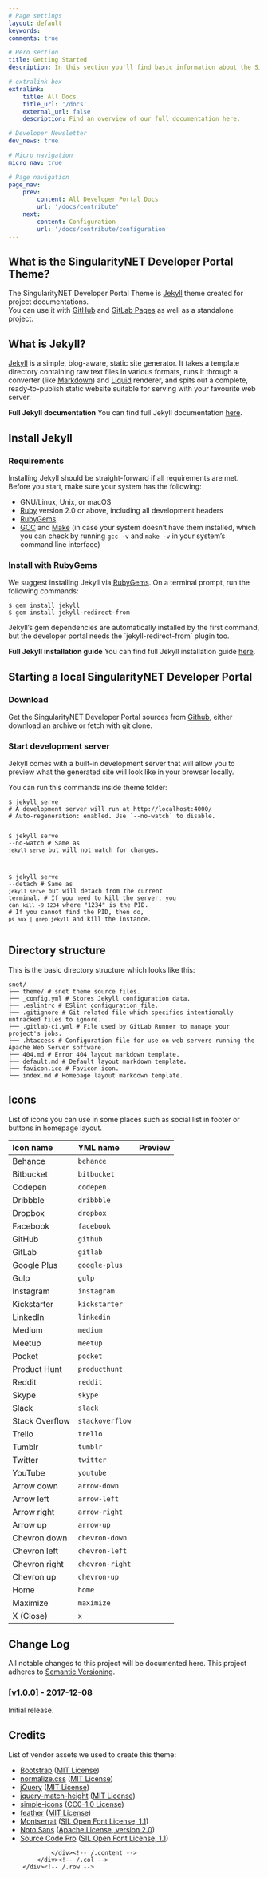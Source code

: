 ```yaml
---
# Page settings
layout: default
keywords:
comments: true

# Hero section
title: Getting Started
description: In this section you'll find basic information about the SingularityNET Developer Portal theme and how to install it and use it properly.

# extralink box
extralink:
    title: All Docs
    title_url: '/docs'
    external_url: false
    description: Find an overview of our full documentation here.

# Developer Newsletter
dev_news: true

# Micro navigation
micro_nav: true

# Page navigation
page_nav:
    prev:
        content: All Developer Portal Docs
        url: '/docs/contribute'
    next:
        content: Configuration
        url: '/docs/contribute/configuration'
---
```

<div class="container">
        <div class="row">
            <div class="col-md-7">
                <div class="content">
                    <h2 id="what-is-snet">What is the SingularityNET Developer Portal Theme?</h2>
<p>The SingularityNET Developer Portal Theme is <a href="https://jekyllrb.com/">Jekyll</a> theme created for project documentations.<br />
You can use it with <a href="https://pages.github.com/">GitHub</a> and <a href="https://about.gitlab.com/features/pages/">GitLab Pages</a> as well as a standalone project.</p>

<h2 id="what-is-jekyll">What is Jekyll?</h2>
<p><a href="https://jekyllrb.com/">Jekyll</a> is a simple, blog-aware, static site generator. It takes a template directory containing raw text files in various formats, runs it through a converter (like <a href="https://daringfireball.net/projects/markdown/">Markdown</a>) and <a href="https://github.com/Shopify/liquid/wiki">Liquid</a> renderer, and spits out a complete, ready-to-publish static website suitable for serving with your favourite web server.</p>

<div class="callout callout--info">
<p><strong>Full Jekyll documentation</strong> You can find full Jekyll documentation <a href="https://jekyllrb.com/docs/home/" target="blank">here</a>.</p>
</div>

<h2 id="install-jekyll">Install Jekyll</h2>
<h3 id="requirements">Requirements</h3>
<p>Installing Jekyll should be straight-forward if all requirements are met. Before you start, make sure your system has the following:</p>

<ul>
<li>GNU/Linux, Unix, or macOS</li>
<li><a href="https://www.ruby-lang.org/en/downloads/">Ruby</a> version 2.0 or above, including all development headers</li>
<li><a href="https://rubygems.org/pages/download">RubyGems</a></li>
<li><a href="https://gcc.gnu.org/install/">GCC</a> and <a href="https://www.gnu.org/software/make/">Make</a> (in case your system doesn’t have them installed, which you can check by running <code class="highlighter-rouge">gcc -v</code> and <code class="highlighter-rouge">make -v</code> in your system’s command line interface)</li>
</ul>

<h3 id="install-with-rubygems">Install with RubyGems</h3>
<p>We suggest installing Jekyll via <a href="https://rubygems.org/pages/download">RubyGems</a>. On a terminal prompt, run the following commands:</p>

<div class="language-sh highlighter-rouge"><div class="highlight"><pre class="highlight"><code><span class="nv">$ </span>gem install jekyll
<span class="nv">$ </span>gem install jekyll-redirect-from
</code></pre></div></div>

<p>Jekyll’s gem dependencies are automatically installed by the first command, but the developer portal needs the `jekyll-redirect-from` plugin too.</p>

<div class="callout callout--info">
<p><strong>Full Jekyll installation guide</strong> You can find full Jekyll installation guide <a href="https://jekyllrb.com/docs/installation/" target="blank">here</a>.</p>
</div>

<h2 id="install-snet">Starting a local SingularityNET Developer Portal</h2>
<h3 id="download">Download</h3>
<p>Get the SingularityNET Developer Portal sources from <a href="https://github.com/singnet/dev-portal" target="_blank">Github</a>, either download an archive
or fetch with git clone.</p>

<h3 id="start-development-server">Start development server</h3>
<p>Jekyll comes with a built-in development server that will allow you to preview what the generated site will look like in your browser locally.</p>

<p>You can run this commands inside theme folder:</p>

<div class="language-sh highlighter-rouge"><div class="highlight"><pre class="highlight"><code><span class="nv">$ </span>jekyll serve
<span class="c"># A development server will run at http://localhost:4000/</span>
<span class="c"># Auto-regeneration: enabled. Use `--no-watch` to disable.</span>

<span class="nv">$ </span>jekyll serve <span class="nt">--no-watch</span>
<span class="c"># Same as `jekyll serve` but will not watch for changes.</span>

<span class="nv">$ </span>jekyll serve <span class="nt">--detach</span>
<span class="c"># Same as `jekyll serve` but will detach from the current terminal.</span>
<span class="c"># If you need to kill the server, you can `kill -9 1234` where "1234" is the PID.</span>
<span class="c"># If you cannot find the PID, then do, `ps aux | grep jekyll` and kill the instance.</span>
</code></pre></div></div>

<h2 id="directory-structure">Directory structure</h2>
<p>This is the basic directory structure which looks like this:</p>

<div class="language-sh highlighter-rouge"><div class="highlight"><pre class="highlight"><code>snet/
├── theme/ <span class="c"># snet theme source files.</span>
├── _config.yml <span class="c"># Stores Jekyll configuration data.</span>
├── .eslintrc <span class="c"># ESlint configuration file.</span>
├── .gitignore <span class="c"># Git related file which specifies intentionally untracked files to ignore.</span>
├── .gitlab-ci.yml <span class="c"># File used by GitLab Runner to manage your project's jobs.</span>
├── .htaccess <span class="c"># Configuration file for use on web servers running the Apache Web Server software.</span>
├── 404.md <span class="c"># Error 404 layout markdown template.</span>
├── default.md <span class="c"># Default layout markdown template.</span>
├── favicon.ico <span class="c"># Favicon icon.</span>
└── index.md <span class="c"># Homepage layout markdown template.</span>
</code></pre></div></div>

<h2 id="icons">Icons</h2>
<p>List of icons you can use in some places such as social list in footer or buttons in homepage layout.</p>

<table>
<thead>
<tr>
<th style="text-align: left">Icon name</th>
<th style="text-align: left">YML name</th>
<th style="text-align: left">Preview</th>
</tr>
</thead>
<tbody>
<tr>
<td style="text-align: left">Behance</td>
<td style="text-align: left"><code class="highlighter-rouge">behance</code></td>
<td style="text-align: left"><i class="icon icon--behance" style="font-size: 25px;"></i></td>
</tr>
<tr>
<td style="text-align: left">Bitbucket</td>
<td style="text-align: left"><code class="highlighter-rouge">bitbucket</code></td>
<td style="text-align: left"><i class="icon icon--bitbucket" style="font-size: 25px;"></i></td>
</tr>
<tr>
<td style="text-align: left">Codepen</td>
<td style="text-align: left"><code class="highlighter-rouge">codepen</code></td>
<td style="text-align: left"><i class="icon icon--codepen" style="font-size: 25px;"></i></td>
</tr>
<tr>
<td style="text-align: left">Dribbble</td>
<td style="text-align: left"><code class="highlighter-rouge">dribbble</code></td>
<td style="text-align: left"><i class="icon icon--dribbble" style="font-size: 25px;"></i></td>
</tr>
<tr>
<td style="text-align: left">Dropbox</td>
<td style="text-align: left"><code class="highlighter-rouge">dropbox</code></td>
<td style="text-align: left"><i class="icon icon--dropbox" style="font-size: 25px;"></i></td>
</tr>
<tr>
<td style="text-align: left">Facebook</td>
<td style="text-align: left"><code class="highlighter-rouge">facebook</code></td>
<td style="text-align: left"><i class="icon icon--facebook" style="font-size: 25px;"></i></td>
</tr>
<tr>
<td style="text-align: left">GitHub</td>
<td style="text-align: left"><code class="highlighter-rouge">github</code></td>
<td style="text-align: left"><i class="icon icon--github" style="font-size: 25px;"></i></td>
</tr>
<tr>
<td style="text-align: left">GitLab</td>
<td style="text-align: left"><code class="highlighter-rouge">gitlab</code></td>
<td style="text-align: left"><i class="icon icon--gitlab" style="font-size: 25px;"></i></td>
</tr>
<tr>
<td style="text-align: left">Google Plus</td>
<td style="text-align: left"><code class="highlighter-rouge">google-plus</code></td>
<td style="text-align: left"><i class="icon icon--google-plus" style="font-size: 25px;"></i></td>
</tr>
<tr>
<td style="text-align: left">Gulp</td>
<td style="text-align: left"><code class="highlighter-rouge">gulp</code></td>
<td style="text-align: left"><i class="icon icon--gulp" style="font-size: 25px;"></i></td>
</tr>
<tr>
<td style="text-align: left">Instagram</td>
<td style="text-align: left"><code class="highlighter-rouge">instagram</code></td>
<td style="text-align: left"><i class="icon icon--instagram" style="font-size: 25px;"></i></td>
</tr>
<tr>
<td style="text-align: left">Kickstarter</td>
<td style="text-align: left"><code class="highlighter-rouge">kickstarter</code></td>
<td style="text-align: left"><i class="icon icon--kickstarter" style="font-size: 25px;"></i></td>
</tr>
<tr>
<td style="text-align: left">LinkedIn</td>
<td style="text-align: left"><code class="highlighter-rouge">linkedin</code></td>
<td style="text-align: left"><i class="icon icon--linkedin" style="font-size: 25px;"></i></td>
</tr>
<tr>
<td style="text-align: left">Medium</td>
<td style="text-align: left"><code class="highlighter-rouge">medium</code></td>
<td style="text-align: left"><i class="icon icon--medium" style="font-size: 25px;"></i></td>
</tr>
<tr>
<td style="text-align: left">Meetup</td>
<td style="text-align: left"><code class="highlighter-rouge">meetup</code></td>
<td style="text-align: left"><i class="icon icon--meetup" style="font-size: 25px;"></i></td>
</tr>
<tr>
<td style="text-align: left">Pocket</td>
<td style="text-align: left"><code class="highlighter-rouge">pocket</code></td>
<td style="text-align: left"><i class="icon icon--pocket" style="font-size: 25px;"></i></td>
</tr>
<tr>
<td style="text-align: left">Product Hunt</td>
<td style="text-align: left"><code class="highlighter-rouge">producthunt</code></td>
<td style="text-align: left"><i class="icon icon--producthunt" style="font-size: 25px;"></i></td>
</tr>
<tr>
<td style="text-align: left">Reddit</td>
<td style="text-align: left"><code class="highlighter-rouge">reddit</code></td>
<td style="text-align: left"><i class="icon icon--reddit" style="font-size: 25px;"></i></td>
</tr>
<tr>
<td style="text-align: left">Skype</td>
<td style="text-align: left"><code class="highlighter-rouge">skype</code></td>
<td style="text-align: left"><i class="icon icon--skype" style="font-size: 25px;"></i></td>
</tr>
<tr>
<td style="text-align: left">Slack</td>
<td style="text-align: left"><code class="highlighter-rouge">slack</code></td>
<td style="text-align: left"><i class="icon icon--slack" style="font-size: 25px;"></i></td>
</tr>
<tr>
<td style="text-align: left">Stack Overflow</td>
<td style="text-align: left"><code class="highlighter-rouge">stackoverflow</code></td>
<td style="text-align: left"><i class="icon icon--stackoverflow" style="font-size: 25px;"></i></td>
</tr>
<tr>
<td style="text-align: left">Trello</td>
<td style="text-align: left"><code class="highlighter-rouge">trello</code></td>
<td style="text-align: left"><i class="icon icon--trello" style="font-size: 25px;"></i></td>
</tr>
<tr>
<td style="text-align: left">Tumblr</td>
<td style="text-align: left"><code class="highlighter-rouge">tumblr</code></td>
<td style="text-align: left"><i class="icon icon--tumblr" style="font-size: 25px;"></i></td>
</tr>
<tr>
<td style="text-align: left">Twitter</td>
<td style="text-align: left"><code class="highlighter-rouge">twitter</code></td>
<td style="text-align: left"><i class="icon icon--twitter" style="font-size: 25px;"></i></td>
</tr>
<tr>
<td style="text-align: left">YouTube</td>
<td style="text-align: left"><code class="highlighter-rouge">youtube</code></td>
<td style="text-align: left"><i class="icon icon--youtube" style="font-size: 25px;"></i></td>
</tr>
<tr>
<td style="text-align: left">Arrow down</td>
<td style="text-align: left"><code class="highlighter-rouge">arrow-down</code></td>
<td style="text-align: left"><i class="icon icon--arrow-down" style="font-size: 25px;"></i></td>
</tr>
<tr>
<td style="text-align: left">Arrow left</td>
<td style="text-align: left"><code class="highlighter-rouge">arrow-left</code></td>
<td style="text-align: left"><i class="icon icon--arrow-left" style="font-size: 25px;"></i></td>
</tr>
<tr>
<td style="text-align: left">Arrow right</td>
<td style="text-align: left"><code class="highlighter-rouge">arrow-right</code></td>
<td style="text-align: left"><i class="icon icon--arrow-right" style="font-size: 25px;"></i></td>
</tr>
<tr>
<td style="text-align: left">Arrow up</td>
<td style="text-align: left"><code class="highlighter-rouge">arrow-up</code></td>
<td style="text-align: left"><i class="icon icon--arrow-up" style="font-size: 25px;"></i></td>
</tr>
<tr>
<td style="text-align: left">Chevron down</td>
<td style="text-align: left"><code class="highlighter-rouge">chevron-down</code></td>
<td style="text-align: left"><i class="icon icon--chevron-down" style="font-size: 25px;"></i></td>
</tr>
<tr>
<td style="text-align: left">Chevron left</td>
<td style="text-align: left"><code class="highlighter-rouge">chevron-left</code></td>
<td style="text-align: left"><i class="icon icon--chevron-left" style="font-size: 25px;"></i></td>
</tr>
<tr>
<td style="text-align: left">Chevron right</td>
<td style="text-align: left"><code class="highlighter-rouge">chevron-right</code></td>
<td style="text-align: left"><i class="icon icon--chevron-right" style="font-size: 25px;"></i></td>
</tr>
<tr>
<td style="text-align: left">Chevron up</td>
<td style="text-align: left"><code class="highlighter-rouge">chevron-up</code></td>
<td style="text-align: left"><i class="icon icon--chevron-up" style="font-size: 25px;"></i></td>
</tr>
<tr>
<td style="text-align: left">Home</td>
<td style="text-align: left"><code class="highlighter-rouge">home</code></td>
<td style="text-align: left"><i class="icon icon--home" style="font-size: 25px;"></i></td>
</tr>
<tr>
<td style="text-align: left">Maximize</td>
<td style="text-align: left"><code class="highlighter-rouge">maximize</code></td>
<td style="text-align: left"><i class="icon icon--maximize" style="font-size: 25px;"></i></td>
</tr>
<tr>
<td style="text-align: left">X (Close)</td>
<td style="text-align: left"><code class="highlighter-rouge">x</code></td>
<td style="text-align: left"><i class="icon icon--x" style="font-size: 25px;"></i></td>
</tr>
</tbody>
</table>

<h2 id="change-log">Change Log</h2>
<p>All notable changes to this project will be documented here.
This project adheres to <a href="http://semver.org/">Semantic Versioning</a>.</p>

<h3 id="v100---2017-12-08">[v1.0.0] - 2017-12-08</h3>
<p>Initial release.</p>

<h2 id="credits">Credits</h2>
<p>List of vendor assets we used to create this theme:</p>
<ul>
<li><a href="https://github.com/twbs/bootstrap">Bootstrap</a> (<a href="https://github.com/twbs/bootstrap/blob/master/LICENSE">MIT License</a>)</li>
<li><a href="https://github.com/necolas/normalize.css">normalize.css</a> (<a href="https://github.com/necolas/normalize.css/blob/master/LICENSE.md">MIT License</a>)</li>
<li><a href="http://jquery.com">jQuery</a> (<a href="https://tldrlegal.com/license/mit-license">MIT License</a>)</li>
<li><a href="https://github.com/liabru/jquery-match-height">jquery-match-height</a> (<a href="https://github.com/liabru/jquery-match-height/blob/master/LICENSE">MIT License</a>)</li>
<li><a href="https://github.com/simple-icons/simple-icons">simple-icons</a> (<a href="https://github.com/simple-icons/simple-icons/blob/develop/LICENSE.md">CC0-1.0 License</a>)</li>
<li><a href="https://github.com/colebemis/feather">feather</a> (<a href="https://github.com/colebemis/feather/blob/master/LICENSE">MIT License</a>)</li>
<li><a href="https://fonts.google.com/specimen/Montserrat">Montserrat</a> (<a href="http://scripts.sil.org/cms/scripts/page.php?site_id=nrsi&amp;id=OFL">SIL Open Font License, 1.1</a>)</li>
<li><a href="https://fonts.google.com/specimen/Noto+Sans">Noto Sans</a> (<a href="http://www.apache.org/licenses/LICENSE-2.0.html">Apache License, version 2.0</a>)</li>
<li><a href="https://fonts.google.com/specimen/Source+Code+Pro">Source Code Pro</a> (<a href="http://scripts.sil.org/cms/scripts/page.php?site_id=nrsi&amp;id=OFL">SIL Open Font License, 1.1</a>)</li>
</ul>

                </div><!-- /.content -->
            </div><!-- /.col -->
        </div><!-- /.row -->
</div><!-- /.container -->

